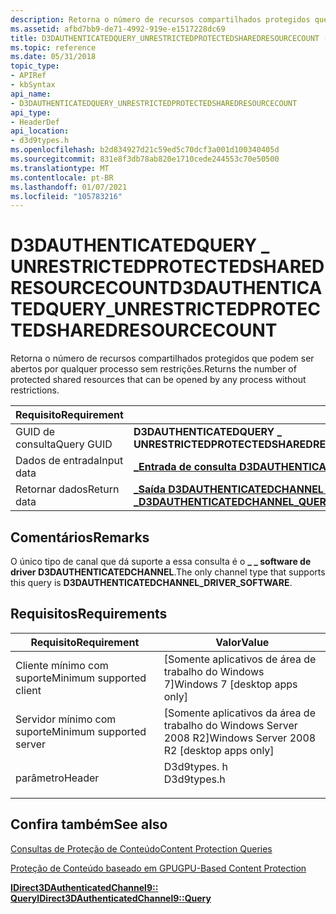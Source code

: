 ```yaml
---
description: Retorna o número de recursos compartilhados protegidos que podem ser abertos por qualquer processo sem restrições.
ms.assetid: afbd7bb9-de71-4992-919e-e1517228dc69
title: D3DAUTHENTICATEDQUERY_UNRESTRICTEDPROTECTEDSHAREDRESOURCECOUNT (D3d9types. h)
ms.topic: reference
ms.date: 05/31/2018
topic_type:
- APIRef
- kbSyntax
api_name:
- D3DAUTHENTICATEDQUERY_UNRESTRICTEDPROTECTEDSHAREDRESOURCECOUNT
api_type:
- HeaderDef
api_location:
- d3d9types.h
ms.openlocfilehash: b2d834927d21c59ed5c70dcf3a001d100340405d
ms.sourcegitcommit: 831e8f3db78ab820e1710cede244553c70e50500
ms.translationtype: MT
ms.contentlocale: pt-BR
ms.lasthandoff: 01/07/2021
ms.locfileid: "105783216"
---
```

# <a name="d3dauthenticatedquery_unrestrictedprotectedsharedresourcecount"></a><span data-ttu-id="b37e5-103">D3DAUTHENTICATEDQUERY \_ UNRESTRICTEDPROTECTEDSHAREDRESOURCECOUNT</span><span class="sxs-lookup"><span data-stu-id="b37e5-103">D3DAUTHENTICATEDQUERY\_UNRESTRICTEDPROTECTEDSHAREDRESOURCECOUNT</span></span>

<span data-ttu-id="b37e5-104">Retorna o número de recursos compartilhados protegidos que podem ser abertos por qualquer processo sem restrições.</span><span class="sxs-lookup"><span data-stu-id="b37e5-104">Returns the number of protected shared resources that can be opened by any process without restrictions.</span></span>



| <span data-ttu-id="b37e5-105">Requisito</span><span class="sxs-lookup"><span data-stu-id="b37e5-105">Requirement</span></span> | <span data-ttu-id="b37e5-106">Valor</span><span class="sxs-lookup"><span data-stu-id="b37e5-106">Value</span></span> |
|-------------|------------------------------------------------------------------------------------------------------------------------------------------------------------------------|
| <span data-ttu-id="b37e5-107">GUID de consulta</span><span class="sxs-lookup"><span data-stu-id="b37e5-107">Query GUID</span></span>  | <span data-ttu-id="b37e5-108">**D3DAUTHENTICATEDQUERY \_ UNRESTRICTEDPROTECTEDSHAREDRESOURCECOUNT**</span><span class="sxs-lookup"><span data-stu-id="b37e5-108">**D3DAUTHENTICATEDQUERY\_UNRESTRICTEDPROTECTEDSHAREDRESOURCECOUNT**</span></span>                                                                                                    |
| <span data-ttu-id="b37e5-109">Dados de entrada</span><span class="sxs-lookup"><span data-stu-id="b37e5-109">Input data</span></span>  | [<span data-ttu-id="b37e5-110">**\_Entrada de consulta D3DAUTHENTICATEDCHANNEL \_**</span><span class="sxs-lookup"><span data-stu-id="b37e5-110">**D3DAUTHENTICATEDCHANNEL\_QUERY\_INPUT**</span></span>](d3dauthenticatedchannel-query-input.md)                                                                                   |
| <span data-ttu-id="b37e5-111">Retornar dados</span><span class="sxs-lookup"><span data-stu-id="b37e5-111">Return data</span></span> | [<span data-ttu-id="b37e5-112">**\_Saída D3DAUTHENTICATEDCHANNEL QUERYUNRESTRICTEDPROTECTEDSHAREDRESOURCECOUNT \_**</span><span class="sxs-lookup"><span data-stu-id="b37e5-112">**D3DAUTHENTICATEDCHANNEL\_QUERYUNRESTRICTEDPROTECTEDSHAREDRESOURCECOUNT\_OUTPUT**</span></span>](d3dauthenticatedchannel-queryunrestrictedprotectedsharedresourcecount-output.md) |



 

## <a name="remarks"></a><span data-ttu-id="b37e5-113">Comentários</span><span class="sxs-lookup"><span data-stu-id="b37e5-113">Remarks</span></span>

<span data-ttu-id="b37e5-114">O único tipo de canal que dá suporte a essa consulta é o **\_ \_ software de driver D3DAUTHENTICATEDCHANNEL**.</span><span class="sxs-lookup"><span data-stu-id="b37e5-114">The only channel type that supports this query is **D3DAUTHENTICATEDCHANNEL\_DRIVER\_SOFTWARE**.</span></span>

## <a name="requirements"></a><span data-ttu-id="b37e5-115">Requisitos</span><span class="sxs-lookup"><span data-stu-id="b37e5-115">Requirements</span></span>



| <span data-ttu-id="b37e5-116">Requisito</span><span class="sxs-lookup"><span data-stu-id="b37e5-116">Requirement</span></span> | <span data-ttu-id="b37e5-117">Valor</span><span class="sxs-lookup"><span data-stu-id="b37e5-117">Value</span></span> |
|-------------------------------------|----------------------------------------------------------------------------------------|
| <span data-ttu-id="b37e5-118">Cliente mínimo com suporte</span><span class="sxs-lookup"><span data-stu-id="b37e5-118">Minimum supported client</span></span><br/> | <span data-ttu-id="b37e5-119">\[Somente aplicativos de área de trabalho do Windows 7\]</span><span class="sxs-lookup"><span data-stu-id="b37e5-119">Windows 7 \[desktop apps only\]</span></span><br/>                                             |
| <span data-ttu-id="b37e5-120">Servidor mínimo com suporte</span><span class="sxs-lookup"><span data-stu-id="b37e5-120">Minimum supported server</span></span><br/> | <span data-ttu-id="b37e5-121">\[Somente aplicativos da área de trabalho do Windows Server 2008 R2\]</span><span class="sxs-lookup"><span data-stu-id="b37e5-121">Windows Server 2008 R2 \[desktop apps only\]</span></span><br/>                                |
| <span data-ttu-id="b37e5-122">parâmetro</span><span class="sxs-lookup"><span data-stu-id="b37e5-122">Header</span></span><br/>                   | <dl> <span data-ttu-id="b37e5-123"><dt>D3d9types. h</dt></span><span class="sxs-lookup"><span data-stu-id="b37e5-123"><dt>D3d9types.h</dt></span></span> </dl> |



## <a name="see-also"></a><span data-ttu-id="b37e5-124">Confira também</span><span class="sxs-lookup"><span data-stu-id="b37e5-124">See also</span></span>

<dl> <dt>

[<span data-ttu-id="b37e5-125">Consultas de Proteção de Conteúdo</span><span class="sxs-lookup"><span data-stu-id="b37e5-125">Content Protection Queries</span></span>](content-protection-queries.md)
</dt> <dt>

[<span data-ttu-id="b37e5-126">Proteção de Conteúdo baseado em GPU</span><span class="sxs-lookup"><span data-stu-id="b37e5-126">GPU-Based Content Protection</span></span>](gpu-based-content-protection.md)
</dt> <dt>

[<span data-ttu-id="b37e5-127">**IDirect3DAuthenticatedChannel9:: Query**</span><span class="sxs-lookup"><span data-stu-id="b37e5-127">**IDirect3DAuthenticatedChannel9::Query**</span></span>](/windows/desktop/api/d3d9/nf-d3d9-idirect3dauthenticatedchannel9-query)
</dt> </dl>

 

 





